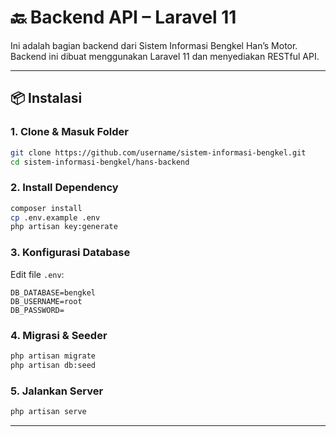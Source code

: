 # 🔙 Backend API – Laravel 11

Ini adalah bagian backend dari Sistem Informasi Bengkel Han’s Motor. Backend ini dibuat menggunakan Laravel 11 dan menyediakan RESTful API.

---

## 📦 Instalasi

### 1. Clone & Masuk Folder
```bash
git clone https://github.com/username/sistem-informasi-bengkel.git
cd sistem-informasi-bengkel/hans-backend
```

### 2. Install Dependency
```bash
composer install
cp .env.example .env
php artisan key:generate
```

### 3. Konfigurasi Database
Edit file `.env`:
```
DB_DATABASE=bengkel
DB_USERNAME=root
DB_PASSWORD=
```

### 4. Migrasi & Seeder
```bash
php artisan migrate
php artisan db:seed
```

### 5. Jalankan Server
```bash
php artisan serve
```

---
